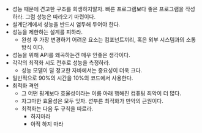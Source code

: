 - 성능 때문에 견고한 구조를 희생하지말자. 빠른 프로그램보다 좋은 프로그램을 작성하라. 그럼 성능은 따라오기 마련이다.
- 설계단계에서 성능을 반드시 염두해 두어야 한다.
- 성능을 제한하는 설계를 피하라.
  - 완성 후 가장 변경하기 어려운 요소는 컴포넌트끼리, 혹은 외부 시스템과의 소통방식 이다.
- 성능을 위해 API를 왜곡하는건 매우 안좋은 생각이다.
- 각각의 최적화 시도 전후로 성능을 측정하라.
  - 성능 모델이 덜 정교한 자바에서는 중요성이 더욱 크다.
- 일반적으로 90%의 시간을 10%의 코드에서 사용한다.
- 최적화 격언
  - 그 어떤 핑계보다 효율성이라는 이름 아래 행해진 컴퓨팅 죄악이 더 많다.
  - 자그마한 효율성은 모두 잊자. 섣부른 최적화가 만악의 근원이다.
  - 최적화는 다음 두 규칙을 따르라.
    - 하지마라
    - 아직 하지 마라
